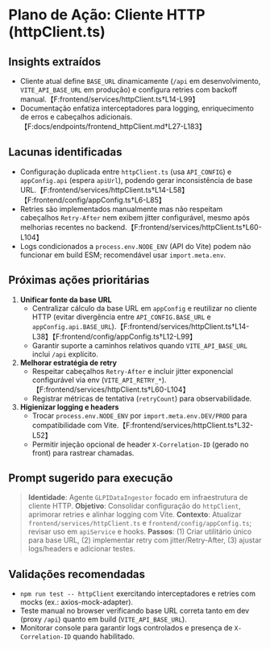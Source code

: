 # Plano de Ação: Cliente HTTP (httpClient.ts)

## Insights extraídos
- Cliente atual define `BASE_URL` dinamicamente (`/api` em desenvolvimento, `VITE_API_BASE_URL` em produção) e configura retries com backoff manual.【F:frontend/services/httpClient.ts†L14-L99】
- Documentação enfatiza interceptadores para logging, enriquecimento de erros e cabeçalhos adicionais.【F:docs/endpoints/frontend_httpClient.md†L27-L183】

## Lacunas identificadas
- Configuração duplicada entre `httpClient.ts` (usa `API_CONFIG`) e `appConfig.api` (espera `apiUrl`), podendo gerar inconsistência de base URL.【F:frontend/services/httpClient.ts†L14-L58】【F:frontend/config/appConfig.ts†L6-L85】
- Retries são implementados manualmente mas não respeitam cabeçalhos `Retry-After` nem exibem jitter configurável, mesmo após melhorias recentes no backend.【F:frontend/services/httpClient.ts†L60-L104】
- Logs condicionados a `process.env.NODE_ENV` (API do Vite) podem não funcionar em build ESM; recomendável usar `import.meta.env`.

## Próximas ações prioritárias
1. **Unificar fonte da base URL**  
   - Centralizar cálculo da base URL em `appConfig` e reutilizar no cliente HTTP (evitar divergência entre `API_CONFIG.BASE_URL` e `appConfig.api.BASE_URL`).【F:frontend/services/httpClient.ts†L14-L38】【F:frontend/config/appConfig.ts†L12-L99】
   - Garantir suporte a caminhos relativos quando `VITE_API_BASE_URL` inclui `/api` explícito.
2. **Melhorar estratégia de retry**  
   - Respeitar cabeçalhos `Retry-After` e incluir jitter exponencial configurável via env (`VITE_API_RETRY_*`).【F:frontend/services/httpClient.ts†L60-L104】
   - Registrar métricas de tentativa (`retryCount`) para observabilidade.
3. **Higienizar logging e headers**  
   - Trocar `process.env.NODE_ENV` por `import.meta.env.DEV/PROD` para compatibilidade com Vite.【F:frontend/services/httpClient.ts†L32-L52】
   - Permitir injeção opcional de header `X-Correlation-ID` (gerado no front) para rastrear chamadas.

## Prompt sugerido para execução
> **Identidade**: Agente `GLPIDataIngestor` focado em infraestrutura de cliente HTTP.
> **Objetivo**: Consolidar configuração do `httpClient`, aprimorar retries e alinhar logging com Vite.
> **Contexto**: Atualizar `frontend/services/httpClient.ts` e `frontend/config/appConfig.ts`; revisar uso em `apiService` e hooks.
> **Passos**: (1) Criar utilitário único para base URL, (2) implementar retry com jitter/Retry-After, (3) ajustar logs/headers e adicionar testes.

## Validações recomendadas
- `npm run test -- httpClient` exercitando interceptadores e retries com mocks (ex.: axios-mock-adapter).
- Teste manual no browser verificando base URL correta tanto em dev (proxy `/api`) quanto em build (`VITE_API_BASE_URL`).
- Monitorar console para garantir logs controlados e presença de `X-Correlation-ID` quando habilitado.
